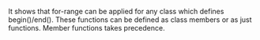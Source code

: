 
It shows that for-range can be applied for any class which defines begin()/end(). 
These functions can be defined as class members or as just functions. Member functions takes precedence.